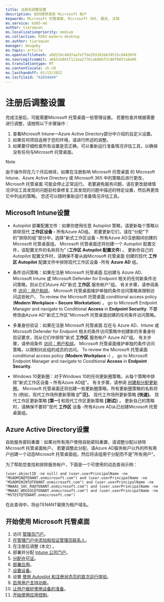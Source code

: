 ```yaml
---
title: 注册后调整设置
description: 如何排除某些 Microsoft 帐户
keywords: Microsoft 托管桌面, Microsoft 365, 服务, 文档
ms.service: m365-md
author: tiaraquan
ms.localizationpriority: medium
ms.collection: M365-modern-desktop
ms.author: tiaraquan
manager: dougeby
ms.topic: article
ms.openlocfilehash: a9d218c40d7aafef7de293381b639515c84439f8
ms.sourcegitcommit: a6651b841f111ea2776cab88bf2c80f805fa8e09
ms.translationtype: MT
ms.contentlocale: zh-CN
ms.lasthandoff: 01/13/2022
ms.locfileid: "62034649"
---
```

# <a name="adjust-settings-after-enrollment"></a>注册后调整设置

完成注册后，可能需要Microsoft 托管桌面一些管理设置。 若要检查并根据需要进行调整，请按照以下步骤操作：

1. 查看Microsoft Intune一Azure Active Directory部分中介绍的自定义设置。
2. 如果任何项目适用于您的环境，请进行所述的调整。
3. 如果要仔细检查所有设置是否正确，可以重新运行准备情况评估工具，以确保没有任何与Microsoft 托管桌面。 [](https://aka.ms/mmdart)

> [!NOTE]
> 由于操作将在几个月后继续，如果在注册影响 Microsoft 托管桌面 的 Microsoft Intune、Azure Active Directory 或 Microsoft 365 中的策略后进行更改，Microsoft 托管桌面 可能会停止正常运行。 若要避免服务问题，请在更改就绪情况评估工具发现的问题[](../get-ready/readiness-assessment-fix.md)前检查修复工具发现的问题中描述的特定设置，然后再更改它中列出的策略。 您还可以随时重新运行准备情况评估工具。


## <a name="microsoft-intune-settings"></a>Microsoft Intune设置

- Autopilot 部署配置文件：如果你使用任意 Autopilot 策略，请更新每个策略以排除现代 **工作区设备 -** 所有Azure AD组。 若要更新它们，请在"分配"下的"排除的组"部分中，选择"新式工作区设备 **-** 所有Azure AD注册期间创建的Microsoft 托管桌面组。 Microsoft 托管桌面还将创建一个 Autopilot 配置文件，该配置文件的名称将为" (**工作区 Autopilot 配置文件**) 。 更新你自己的 Autopilot 配置文件时，请确保不要从由Microsoft 托管桌面 创建的现代 **工作区 Autopilot** 配置文件中排除现代工作区设备 -所有 **Azure AD** 组。

- 条件访问策略：如果在注册 Microsoft 托管桌面 后创建与 Azure AD、Microsoft Intune 或 Microsoft Defender for Endpoint 相关的任何新条件访问策略，则从它们Azure AD"新式 **工作区** 服务帐户"组。 有关步骤，请参阅条件 [访问：用户和组](/azure/active-directory/conditional-access/concept-conditional-access-users-groups)。 Microsoft 托管桌面维护单独的条件访问策略来限制访问这些帐户。 To review the Microsoft 托管桌面 conditional access policy (**Modern Workplace – Secure Workstation**) ， go to Microsoft Endpoint Manager and navigate to Conditional **Access** in **Endpoint Security**. 不要修改由Azure AD"新式工作区"Microsoft 托管桌面创建的任何条件访问策略。

- 多重身份验证：如果在注册 Microsoft 托管桌面 后在与 Azure AD、Intune 或 Microsoft Defender for Endpoint 相关的条件访问策略中创建新的多重身份验证要求，则从它们中排除"新式 **工作区** 服务帐户 Azure AD"组。 有关步骤，请参阅条件 [访问：用户和组](/azure/active-directory/conditional-access/concept-conditional-access-users-groups)。 Microsoft 托管桌面维护单独的条件访问策略，以限制对此组的成员的访问。 To review the Microsoft 托管桌面 conditional access policy (**Modern Workplace -**) ， go to Microsoft Endpoint Manager and navigate to Conditional **Access** in **Endpoint Security**. 

- Windows 10更新圈：对于Windows 10的任何更新圈策略，从每个策略中排除"新式工作区设备 **-** 所有Azure AD组"。 有关步骤，请参阅 [创建和分配更新圈](/mem/intune/protect/windows-10-update-rings#create-and-assign-update-rings)。 Microsoft 托管桌面还将创建一些更新圈策略，所有更新圈策略的名称将为 (例如，现代工作场所更新策略 **[广泛]、** 现代工作场所更新策略 **[快速]、** 现代工作区更新策略 **[第一]** 和现代工作区更新策略 **[测试]**) 。 更新自己的策略时，请确保不要将"现代 **工作区** 设备 -所有Azure AD从已创建Microsoft 托管桌面组。 


## <a name="azure-active-directory-settings"></a>Azure Active Directory设置

自助服务密码重置：如果对所有用户使用自助密码重置，请调整分配以排除Microsoft 托管桌面帐户。 若要调整此分配，请Azure AD服务帐户以外的所有用户创建一个动态Microsoft 托管桌面组，然后将该组用于分配而不是"所有用户"。

为了帮助您查找和排除服务帐户，下面是一个可使用的动态查询示例：

```Console
(user.objectID -ne null) and (user.userPrincipalName -ne "MSADMIN@TENANT.onmicrosoft.com") and (user.userPrincipalName -ne "MSADMININT@TENANT.onmicrosoft.com") and (user.userPrincipalName -ne "MWAAS_SOC_RO@TENANT.onmicrosoft.com") and (user.userPrincipalName -ne "MWAAS_WDGSOC@TENANT.onmicrosoft.com") and (user.userPrincipalName -ne "MSTEST@TENANT.onmicrosoft.com")
```

在此查询中，将@TENANT替换为租户域名。



## <a name="steps-to-get-started-with-microsoft-managed-desktop"></a>开始使用 Microsoft 托管桌面

1. 访问 [管理员门户](access-admin-portal.md)。
1. [在管理门户中添加和验证管理员联系人](add-admin-contacts.md)。
1. 在注册后调整 (本文) 。
1. 部署并分配 [Intune 公司门户](company-portal.md)。
1. [分配许可证](assign-licenses.md)。
1. [部署应用](deploy-apps.md)。
1. [设置设备](set-up-devices.md)。
1. 设置 [使用 Autopilot 和注册状态页的首次运行体验](esp-first-run.md)。
1. [启用用户支持功能](enable-support.md)。
1. [让用户做好使用设备的准备](get-started-devices.md)。
1. [开始使用应用控制](get-started-app-control.md)。